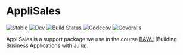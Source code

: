 # AppliSales

[![Stable](https://img.shields.io/badge/docs-stable-blue.svg)](https://rbontekoe.github.io/AppliSales.jl/stable)
[![Dev](https://img.shields.io/badge/docs-dev-blue.svg)](https://rbontekoe.github.io/AppliSales.jl/dev)
[![Build Status](https://travis-ci.com/rbontekoe/AppliSales.jl.svg?branch=master)](https://travis-ci.com/rbontekoe/AppliSales.jl)
[![Codecov](https://codecov.io/gh/rbontekoe/AppliSales.jl/branch/master/graph/badge.svg)](https://codecov.io/gh/rbontekoe/AppliSales.jl)
[![Coveralls](https://coveralls.io/repos/github/rbontekoe/AppliSales.jl/badge.svg?branch=master)](https://coveralls.io/github/rbontekoe/AppliSales.jl?branch=master)

AppliSales is a support package we use in the course [BAWJ](https://www.appligate.nl/BAWJ/) (Building Business Applications with Julia).
